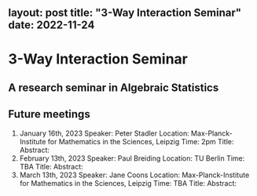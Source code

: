 layout: post
title: "3-Way Interaction Seminar"
date: 2022-11-24
---
# 3-Way Interaction Seminar

## A research seminar in Algebraic Statistics

## Future meetings
1. January 16th, 2023
   Speaker: Peter Stadler
   Location: Max-Planck-Institute for Mathematics in the Sciences, Leipzig
   Time: 2pm
   Title:
   Abstract:
1. February 13th, 2023
   Speaker: Paul Breiding
   Location: TU Berlin
   Time: TBA
   Title:
   Abstract:
1. March 13th, 2023
   Speaker: Jane Coons
   Location: Max-Planck-Institute for Mathematics in the Sciences, Leipzig
   Time: TBA
   Title:
   Abstract:
